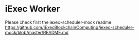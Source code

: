 # iExec Worker


Please check first the iexec-scheduler-mock readme 
https://github.com/iExecBlockchainComputing/iexec-scheduler-mock/blob/master/README.md




